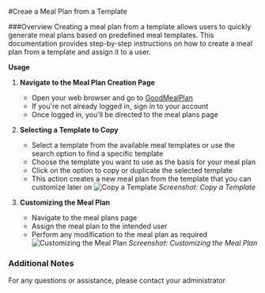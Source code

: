 #Creae a Meal Plan from a Template

###Overview
Creating a meal plan from a template allows users to quickly generate meal plans based on predefined meal templates. This documentation provides step-by-step instructions on how to create a meal plan from a template and assign it to a user.

**Usage**

1. **Navigate to the Meal Plan Creation Page**
    - Open your web browser and go to [GoodMealPlan](https://goodmealplan.com/#/mealplans)
    - If you're not already logged in, sign in to your account
    - Once logged in, you'll be directed to the meal plans page

2. **Selecting a Template to Copy**
    - Select a template from the available meal templates or use the search option to find a specific template
    - Choose the template you want to use as the basis for your meal plan
    - Click on the option to copy or duplicate the selected template
    - This action creates a new meal plan from the template that you can customize later on
![Copy a Template](https://snipboard.io/ljgBhy.jpg)
*Screenshot: Copy a Template*
 
3. **Customizing the Meal Plan**
    - Navigate to the meal plans page
    -  Assign the meal plan to the intended user
    - Perform any modification to the  meal plan as required
 ![Customizing the Meal Plan](https://snipboard.io/cY9x0R.jpg)
*Screenshot: Customizing the Meal Plan*

### Additional Notes
For any questions or assistance, please contact your administrator